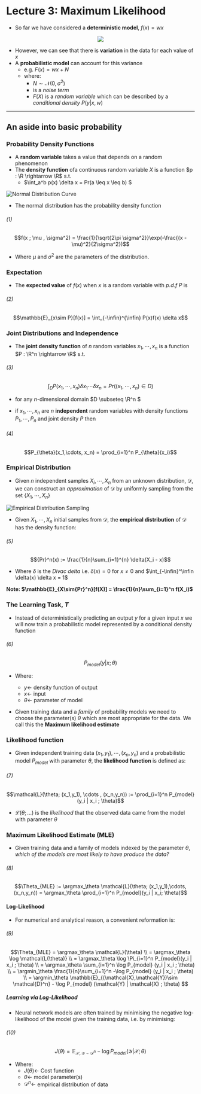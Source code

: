 # Lecture 3: Maximum Likelihood 

- So far we have considered a **deterministic model**, $f(x) = wx$

<!-- ![Cat Heart dataset](../resources/cat-heart-0.png) -->

<div style="text-align:center"><img src="../resources/cat-heart-0.png" /></div>


- However, we can see that there is **variation** in the data for each value of $x$
- A **probabilistic model** can account for this variance
  - e.g. $F(x) = wx + N$
  - where: 
    - $N \sim \mathcal{N}(0,\sigma^2)$
    - is a *noise term* 
    - $F(X)$ is a *random variable* which can be described by a *conditional density* $P(y | x, w)$
  
____

## An aside into basic probability

### Probability Density Functions

- A **random variable** takes a value that depends on a random phenomenon
- The **density function** ofa continuous random variable $X$ is a function $p : \R \rightarrow \R$ s.t.
  - $\int_a^b p(x) \delta x = Pr(a \leq x \leq b) $

![Normal Distribution Curve](../resources/Norm-Dist.jpg)

- The normal distribution has the probability density function 

###### (1) 

$$f(x ; \mu , \sigma^2) = \frac{1}{\sqrt{2\pi \sigma^2}}\exp(-\frac{(x - \mu)^2}{2\sigma^2})$$

- Where $\mu$ and $\sigma^2$ are the parameters of the distribution. 

### Expectation 

- The **expected value** of $f(x)$ when $x$ is a random variable with *p.d.f* $P$ is

###### (2) 

$$\mathbb{E}_{x\sim P}[f(x)] = \int_{-\infin}^{\infin} P(x)f(x) \delta x$$

### Joint Distributions and Independence

- The **joint density function** of $n$ random variables $x_1, \cdots, x_n$ is a function $P : \R^n \rightarrow \R$ s.t. 

###### (3) 

$$\int_D P(x_1,\cdots, x_n)\delta x_1 \cdots \delta x_n = Pr((x_1 ,\cdots, x_n)\in D)$$ 

- for any $n$-dimensional domain $D \subseteq \R^n $

- if $x_1,\cdots, x_n$ are $n$ **independent** random variables with density functions $P_1, \cdots, P_n$ and joint density $P$ then 

###### (4) 

$$P_{\theta}(x_1,\cdots, x_n) = \prod_{i=1}^n P_{\theta}(x_i)$$

### Empirical Distribution

- Given $n$ independent samples $X_i, \cdots, X_n$ from an unknown distribution, $\mathcal{D}$, we can construct an *approximation* of $\mathcal{D}$ by uniformly sampling from the set $\{X_1, \cdots, X_n\}$

![Empirical Distribution Sampling](../resources/Emp-Dist.jpg)

- Given $X_1, \cdots , X_n$ initial samples from $\mathcal{D}$, the **empirical distribution** of $\mathcal{D}$ has the density function:

###### (5) 

$${Pr}^n(x) := \frac{1}{n}\sum_{i=1}^{n} \delta(X_i - x)$$

- Where $\delta$ is the *Divac delta* i.e. $\delta(x) = 0$ for $x\neq 0$ and $\int_{-\infin}^\infin \delta(x) \delta x = 1$

**Note: $\mathbb{E}_{X\sim{Pr}^n}[f(X)] = \frac{1}{n}\sum_{i=1}^n f(X_i)$**

### The Learning Task, $T$

- Instead of deterministically predicting an output $y$ for a given input $x$ we will now train a probabilistic model represented by a conditional density function

###### (6)


$$P_{model}(y | x ; \theta)$$

- Where:
  - $y\leftarrow$  density function of output
  - $x\leftarrow$  input
  - $\theta \leftarrow$ parameter of model

- Given training data and a *family* of probability models we need to choose the parameter(s) $\theta$ which are most appropriate for the data. We call this the **Maximum likelihood estimate**

### Likelihood function 

- Given independent training data $(x_1,y_1), \cdots, (x_n,y_n)$ and a probabilistic model $P_{model}$ with parameter $\theta$, the **likelihood function** is defined as:

###### (7)

$$\mathcal{L}(\theta; (x_1,y_1), \cdots , (x_n,y_n)) := \prod_{i=1}^n P_{model}(y_i | x_i ; \theta)$$

- $\mathcal{L}(\theta; ...)$ is the *likelihood* that the observed data came from the model with parameter $\theta$ 

### Maximum Likelihood Estimate (MLE)

- Given training data and a family of models indexed by the parameter $\theta$, *which of the models are most likely to have produce the data?*

###### (8)

$$\Theta_{MLE} := \argmax_\theta \mathcal{L}(\theta; (x_1,y_1),\cdots, (x_n,y_n)) = \argmax_\theta \prod_{i=1}^n P_{model}(y_i | x_i; \theta)$$

#### Log-Likelihood

- For numerical and analytical reason, a convenient reformation is: 

###### (9)

$$\Theta_{MLE} = \argmax_\theta \mathcal{L}(\theta) \\
= \argmax_\theta \log \mathcal{L(\theta)} \\ 
= \argmax_\theta \log \Pi_{i=1}^n P_{model}(y_i | x_i ; \theta) \\
= \argmax_\theta \sum_{i=1}^n \log P_{model} (y_i | x_i ; \theta) \\ 
= \argmin_\theta \frac{1}{n}\sum_{i=1}^n -\log P_{model} (y_i | x_i ; \theta) \\ 
= \argmin_\theta \mathbb{E}_{(\mathcal{X},\mathcal{Y})\sim \mathcal{D}^n} - \log P_{model} (\mathcal{Y} | \mathcal{X} ; \theta) $$

##### Learning via Log-Likelihood 

- Neural network models are often trained by minimising the negative log-likelihood of the model given the training data, i.e. by minimising:

###### (10)

$$J(\theta) = \mathbb{E}_{\mathcal{X},\mathcal{Y}\sim \mathcal{D}^n}- \log P_{model}(\mathcal{Y | X} ;\theta)$$

- Where:
  - $J(\theta)\leftarrow$ Cost function 
  - $\theta \leftarrow$ model parameter(s) 
  - $\mathcal{D}^n \leftarrow$ empirical distribution of data